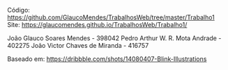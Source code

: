 Código: https://github.com/GlaucoMendes/TrabalhosWeb/tree/master/Trabalho1
Site: https://glaucomendes.github.io/TrabalhosWeb/Trabalho1/

João Glauco Soares Mendes - 398042
Pedro Arthur W. R. Mota Andrade - 402275
João Victor Chaves de Miranda - 416757

Baseado em: https://dribbble.com/shots/14080407-Blink-Illustrations
